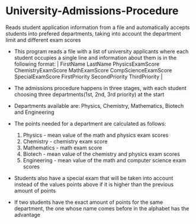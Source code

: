 # University-Admissions-Procedure
Reads student application information from a file and automatically accepts students into prefered departments, taking into account the department limit and different exam scores
* This program reads a file with a list of university applicants where each student occupies a single line and
 information about them is in the following format:
 | FirstName LastName PhysicsExamScore ChemistryExamScore MathExamScore CompScienceExamScore SpecialExamScore FirstPriority SecondPriority ThirdPriority |

* The admissions procedure happens in three stages, with each student choosing three departments(1st, 2nd, 3rd priority) at the start
* Departments available are: Physics, Chemistry, Mathematics, Biotech and Engineering
* The points needed for a department are calculated as follows:
  1. Physics - mean value of the math and physics exam scores
  2. Chemistry - chemistry exam score
  3. Mathematics - math exam score
  4. Biotech - mean value of the chemistry and physics exam scores
  5. Engineering - mean value of the math and computer science exam scores
* Students also have a special exam that will be taken into account instead of the values points above if it is higher
 than the previous amount of points
* If two students have the exact amount of points for the same department, the one whose name comes before in the alphabet has the advantage
